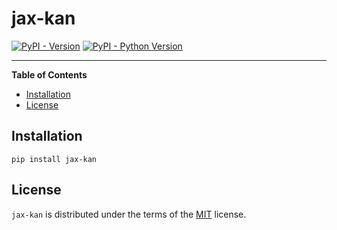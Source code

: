 # jax-kan

[![PyPI - Version](https://img.shields.io/pypi/v/jax-kan.svg)](https://pypi.org/project/jax-kan)
[![PyPI - Python Version](https://img.shields.io/pypi/pyversions/jax-kan.svg)](https://pypi.org/project/jax-kan)

-----

**Table of Contents**

- [Installation](#installation)
- [License](#license)

## Installation

```console
pip install jax-kan
```

## License

`jax-kan` is distributed under the terms of the [MIT](https://spdx.org/licenses/MIT.html) license.
